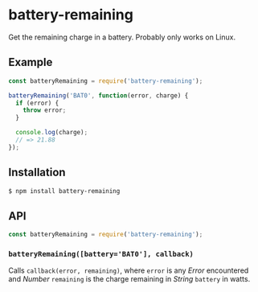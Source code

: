 # battery-remaining

Get the remaining charge in a battery. Probably only works on Linux.

## Example

``` javascript
const batteryRemaining = require('battery-remaining');

batteryRemaining('BAT0', function(error, charge) {
  if (error) {
    throw error;
  }

  console.log(charge);
  // => 21.88
});
```

## Installation

``` bash
$ npm install battery-remaining
```

## API

``` javascript
const batteryRemaining = require('battery-remaining');
```

### `batteryRemaining([battery='BAT0'], callback)`

Calls `callback(error, remaining)`, where `error` is any _Error_ encountered
and _Number_ `remaining` is the charge remaining in _String_ `battery` in watts.
